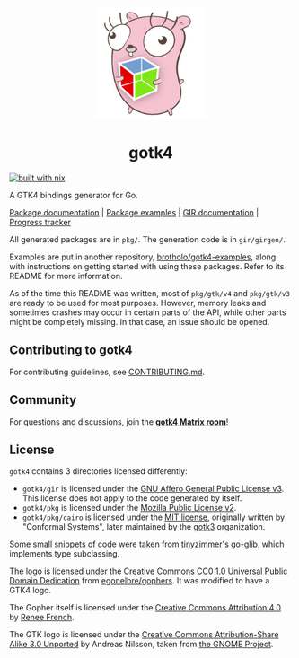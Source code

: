 <div align="center">

<img src="./.github/logo.png" width="200" alt="gotk4 logo" />

# gotk4

</div>

[![built with nix](https://builtwithnix.org/badge.svg)](https://builtwithnix.org)

A GTK4 bindings generator for Go.

[Package documentation](https://pkg.go.dev/github.com/brotholo/gotk4/pkg) |
[Package examples](https://github.com/brotholo/gotk4-examples) |
[GIR documentation](https://pkg.go.dev/github.com/brotholo/gotk4/gir) |
[Progress tracker](https://github.com/brotholo/gotk4/issues/2)

All generated packages are in `pkg/`. The generation code is in `gir/girgen/`.

Examples are put in another repository,
[brotholo/gotk4-examples](https://github.com/brotholo/gotk4-examples),
along with instructions on getting started with using these packages. Refer to
its README for more information.

As of the time this README was written, most of `pkg/gtk/v4` and `pkg/gtk/v3`
are ready to be used for most purposes. However, memory leaks and sometimes
crashes may occur in certain parts of the API, while other parts might be
completely missing. In that case, an issue should be opened.

## Contributing to gotk4

For contributing guidelines, see [CONTRIBUTING.md](./CONTRIBUTING.md).

## Community

For questions and discussions, join the [**gotk4 Matrix
room**](https://matrix.to/#/#gotk4:matrix.org)!

## License

`gotk4` contains 3 directories licensed differently:

- `gotk4/gir` is licensed under the [GNU Affero General Public License v3][AGPLv3].
  This license does not apply to the code generated by itself.
- `gotk4/pkg` is licensed under the [Mozilla Public License v2][MPLv2].
- `gotk4/pkg/cairo` is licensed under the [MIT license][MIT], originally written
  by "Conformal Systems", later maintained by the [gotk3][gotk3] organization.

[AGPLv3]: https://www.gnu.org/licenses/agpl-3.0.en.html
[MPLv2]: https://www.mozilla.org/en-US/MPL/
[MIT]: https://opensource.org/licenses/MIT
[gotk3]: https://github.com/gotk3/gotk3

Some small snippets of code were taken from
[tinyzimmer's go-glib](https://github.com/tinyzimmer/go-glib), which implements
type subclassing.

The logo is licensed under the [Creative Commons CC0 1.0 Universal Public Domain
Dedication](https://creativecommons.org/publicdomain/zero/1.0/) from
[egonelbre/gophers](https://github.com/egonelbre/gophers). It was modified to
have a GTK4 logo.

The Gopher itself is licensed under the [Creative Commons Attribution
4.0](https://creativecommons.org/licenses/by/4.0/) by [Renee
French](https://reneefrench.blogspot.com/).

The GTK logo is licensed under the [Creative Commons Attribution-Share Alike
3.0 Unported](https://creativecommons.org/licenses/by-sa/3.0/deed.en) by
Andreas Nilsson, taken from [the GNOME
Project](https://wiki.gnome.org/Projects/GTK/Logo).
